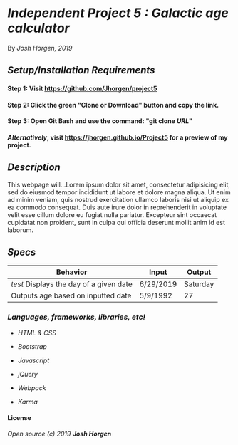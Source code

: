 # _Independent Project 5 : **Galactic age calculator**_

By _Josh Horgen, 2019_

## _Setup/Installation Requirements_
#### Step 1: Visit https://github.com/Jhorgen/project5
#### Step 2: Click the green "Clone or Download" button and copy the link.
#### Step 3: Open Git Bash and use the command: "git clone _____URL_____"
#### _Alternatively_, visit https://jhorgen.github.io/Project5 for a preview of my project.


## _Description_
This webpage will...Lorem ipsum dolor sit amet, consectetur adipisicing elit, sed do eiusmod tempor incididunt ut labore et dolore magna aliqua. Ut enim ad minim veniam, quis nostrud exercitation ullamco laboris nisi ut aliquip ex ea commodo consequat. Duis aute irure dolor in reprehenderit in voluptate velit esse cillum dolore eu fugiat nulla pariatur. Excepteur sint occaecat cupidatat non proident, sunt in culpa qui officia deserunt mollit anim id est laborum.

## _Specs_

| Behavior | Input | Output |
| -------- | ----- | ------ |
|*test* Displays the day of a given date  |6/29/2019 |Saturday  |
|Outputs age based on inputted date | 5/9/1992 | 27 |


### _Languages, frameworks, libraries, etc!_

* _HTML & CSS_
* _Bootstrap_
* _Javascript_
* _jQuery_

* _Webpack_
* _Karma_

#### License
_Open source (c) 2019 **Josh Horgen**_
